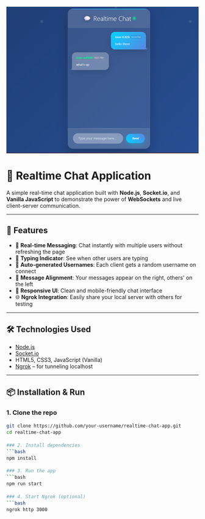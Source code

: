 ![Thumbnail](https://raw.githubusercontent.com/nhan295/realtime-chat/main/public/assets/thumbnail.png)
# 💬 Realtime Chat Application

A simple real-time chat application built with **Node.js**, **Socket.io**, and **Vanilla JavaScript** to demonstrate the power of **WebSockets** and live client-server communication.

---

## 🚀 Features

- 🔁 **Real-time Messaging**: Chat instantly with multiple users without refreshing the page  
- 💬 **Typing Indicator**: See when other users are typing  
- 👤 **Auto-generated Usernames**: Each client gets a random username on connect  
- 📐 **Message Alignment**: Your messages appear on the right, others' on the left  
- 📱 **Responsive UI**: Clean and mobile-friendly chat interface  
- 🌐 **Ngrok Integration**: Easily share your local server with others for testing

---

## 🛠️ Technologies Used

- [Node.js](https://nodejs.org/)
- [Socket.io](https://socket.io/)
- HTML5, CSS3, JavaScript (Vanilla)
- [Ngrok](https://ngrok.com/) – for tunneling localhost

---

## 📦 Installation & Run

### 1. Clone the repo
```bash
git clone https://github.com/your-username/realtime-chat-app.git
cd realtime-chat-app

### 2. Install dependencies
```bash
npm install

### 3. Run the app
```bash
npm run start

### 4. Start Ngrok (optional)
```bash
ngrok http 3000

